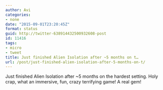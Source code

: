 ```yaml
---
author: Avi
categories:
- none
date: "2015-09-01T23:20:45Z"
format: status
guid: http://twitter-638914432500932608-post
id: 11416
tags:
- micro
- tweet
title: Just finished Alien Isolation after ~5 months on t…
url: /post/just-finished-alien-isolation-after-5-months-on-t/
---
```

Just finished Alien Isolation after ~5 months on the hardest setting. Holy crap, what an immersive, fun, crazy terrifying game! A real gem!